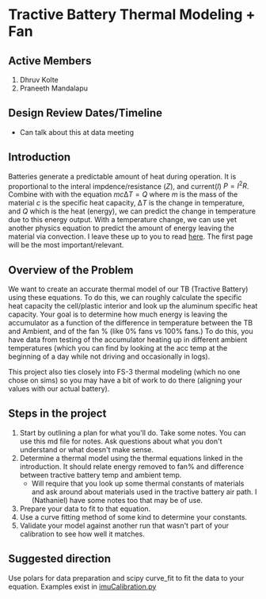 # Tractive Battery Thermal Modeling + Fan

## Active Members

1. Dhruv Kolte
1. Praneeth Mandalapu

## Design Review Dates/Timeline

- Can talk about this at data meeting

## Introduction

Batteries generate a predictable amount of heat during operation. It is proportional to the interal impdence/resistance ($Z$), and current($I$) $P = I^2R$. Combine with with the equation $mc∆T=Q$ where $m$ is the mass of the material $c$ is the specific heat capacity, $∆T$ is the change in temperature, and $Q$ which is the heat (energy), we can predict the change in temperature due to this energy output. With a temperature change, we can use yet another physics equation to predict the amount of energy leaving the material via convection. I leave these up to you to read [here](https://fsae.slack.com/files/U05V4TEQL67/F0909L6EPNW/heattransferbooklet.pdf). The first page will be the most important/relevant.

## Overview of the Problem

We want to create an accurate thermal model of our TB (Tractive Battery) using these equations. To do this, we can roughly calculate the specific heat capacity the cell/plastic interior and look up the aluminum specific heat capacity. Your goal is to determine how much energy is leaving the accumulator as a function of the difference in temperature between the TB and Ambient, and of the fan % (like 0% fans vs 100% fans.) To do this, you have data from testing of the accumulator heating up in different ambient temperatures (which you can find by looking at the acc temp at the beginning of a day while not driving and occasionally in logs).

This project also ties closely into FS-3 thermal modeling (which no one chose on sims) so you may have a bit of work to do there (aligning your values with our actual battery).

## Steps in the project

1. Start by outlining a plan for what you'll do. Take some notes. You can use this md file for notes. Ask questions about what you don't understand or what doesn't make sense.
1. Determine a thermal model using the thermal equations linked in the introduction. It should relate energy removed to fan% and difference between tractive battery temp and ambient temp.
    - Will require that you look up some thermal constants of materials and ask around about materials used in the tractive battery air path. I (Nathaniel) have some notes too that may be of use.
1. Prepare your data to fit to that equation.
1. Use a curve fitting method of some kind to determine your constants.
1. Validate your model against another run that wasn't part of your calibration to see how well it matches.

## Suggested direction

Use polars for data preparation and scipy curve_fit to fit the data to your equation. Examples exist in [imuCalibration.py](../Data/imuCalibration.py)
